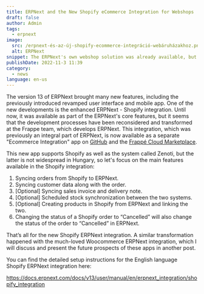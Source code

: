 ```yaml
---
title: ERPNext and the New Shopify eCommerce Integration for Webshops
draft: false
author: Admin
tags:
  - erpnext
image:
  src: /erpnext-és-az-új-shopify-ecommerce-integráció-webáruházakhoz.png
  alt: ERPNext
snippet: The ERPNext's own webshop solution was already available, but now the Shopify integration has reached a new level.
publishDate: 2022-11-3 11:39
category:
  - news
language: en-us
---
```


The version 13 of ERPNext brought many new features, including the previously introduced revamped user interface and mobile app. One of the new developments is the enhanced ERPNext - Shopify integration. Until now, it was available as part of the ERPNext's core features, but it seems that the development processes have been reconsidered and transformed at the Frappe team, which develops ERPNext. This integration, which was previously an integral part of ERPNext, is now available as a separate "Ecommerce Integration" app on <a href="https://github.com/frappe/ecommerce_integrations" rel="noopener noreferrer">GitHub</a> and the <a href="https://frappecloud.com/marketplace/apps/ecommerce-integrations" rel="noopener noreferrer">Frappé Cloud Marketplace</a>.

This new app supports Shopify as well as the system called Zenoti, but the latter is not widespread in Hungary, so let's focus on the main features available in the Shopify integration:

1. Syncing orders from Shopify to ERPNext.
1. Syncing customer data along with the order.
1. [Optional] Syncing sales invoice and delivery note.
1. [Optional] Scheduled stock synchronization between the two systems.
1. [Optional] Creating products in Shopify from ERPNext and linking the two.
1. Changing the status of a Shopify order to “Cancelled” will also change the status of the order to “Cancelled” in ERPNext.

That’s all for the new Shopify ERPNext integration. A similar transformation happened with the much-loved Woocommerce ERPNext integration, which I will discuss and present the future prospects of these apps in another post.

You can find the detailed setup instructions for the English language Shopify ERPNext integration here:

<a href="https://docs.erpnext.com/docs/v13/user/manual/en/erpnext_integration/shopify_integration" rel="noopener noreferrer">https://docs.erpnext.com/docs/v13/user/manual/en/erpnext_integration/shopify_integration</a>
